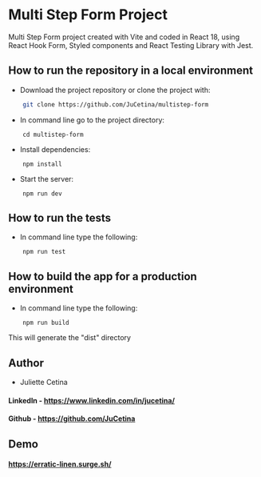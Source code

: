 # Multi Step Form Project

Multi Step Form project created with Vite and coded in React 18, using React Hook Form, Styled components and React Testing Library with Jest.


## How to run the repository in a local environment

-  Download the project repository or clone the project with:

```bash
    git clone https://github.com/JuCetina/multistep-form
```

- In command line go to the project directory:
```
    cd multistep-form
``` 
- Install dependencies:
```
    npm install
```
- Start the server:
```
    npm run dev
```
## How to run the tests

- In command line type the following:
```
    npm run test
```

## How to build the app for a production environment

- In command line type the following:
```
    npm run build
```
This will generate the "dist" directory
## Author

- Juliette Cetina
#### LinkedIn - https://www.linkedin.com/in/jucetina/
#### Github - https://github.com/JuCetina


## Demo

#### https://erratic-linen.surge.sh/
